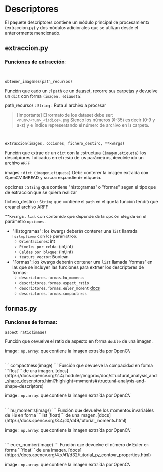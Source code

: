# Descriptores

El paquete descriptores contiene un módulo principal de procesamiento (extraccion.py) y dos módulos adicionales que se utilizan desde el anteriormente mencionado.

## extraccion.py

### Funciones de extracción:
<br/>


```
obtener_imagenes(path_recursos)
```
Función que dado un el ```path``` de un dataset, recorre sus carpetas y devuelve un ```dict``` con forma ```(imagen, etiqueta)```


path_recursos
: ```String``` : Ruta al archivo a procesar

> [Importante]
> El formato de los dataset debe ser: ```<num>/<num>_<indice>.png```
> Siendo los números (0-35) es decir (0-9 y a-z) y el índice representando el número de archivo en la carpeta.

<br/>

```
extraccion(images, opciones, fichero_destino, **kwargs)
```
Función que extrae de un ```dict``` con la estructura ```(imagen,etiqueta)``` los descriptores indicados en el resto de los parámetros, devolviendo un archivo ```ARFF```

images
: ```dict (imagen,etiqueta)``` Debe contener la imagen extraída con OpenCV.IMREAD y su correspondiente etiqueta. 

opciones
: ```String``` que contiene "histogramas" o "formas" según el tipo que de extracción que se quiera realizar

fichero_destino
: ```String``` que contiene el ```path``` en el que la función tendrá que crear el archivo ARFF

**kwargs
: ```list``` con contenido que depende de la opción elegida en el parámetro ```opciones```.
- "Histogramas": los kwargs deberán contener una ```list``` llamada ```histoptions``` con los parámetros:
    - ```Orientaciones```: int
    - ```Píxeles por celda```: (int,int)
    - ```Celdas por bloque```: (int,int)
    - ```feature_vector```: Boolean
- "Formas": los kwargs deberán contener una ```list``` llamada "formas" en las que se incluyen las funciones para extraer los descriptores de formas:
    - ```descriptores.formas.hu_moments``` 
    - ```descriptores.formas.aspect_ratio``` 
    - ```descriptores.formas.euler_moment``` [docs](https://sydney4.medium.com/the-euler-number-of-a-binary-image-1d3cc9e57caa)
    - ```descriptores.formas.compactness``` 


## formas.py

### Funciones de formas:

```
aspect_ratio(image)
```
Función que devuelve el ratio de aspecto en forma ```double``` de una imagen. 

image
: ```np.array```: que contiene la imagen extraída por OpenCV

<br/>
```
compactness(image)
```
Función que devuelve la compacidad en forma ```float``` de una imagen. [docs](https://docs.opencv.org/2.4/modules/imgproc/doc/structural_analysis_and_shape_descriptors.html?highlight=moments#structural-analysis-and-shape-descriptors)

image
: ```np.array```: que contiene la imagen extraída por OpenCV

<br/>
```
hu_moments(image)
```
Función que devuelve los momentos invariables de Hu en forma ```list (float)``` de una imagen. [docs](https://docs.opencv.org/3.4/d0/d49/tutorial_moments.html)

image
: ```np.array```: que contiene la imagen extraída por OpenCV

<br/>
```
euler_number(image)
```
Función que devuelve el número de Euler en forma ```float``` de una imagen. [docs](https://docs.opencv.org/4.x/d1/d32/tutorial_py_contour_properties.html)

image
: ```np.array```: que contiene la imagen extraída por OpenCV

